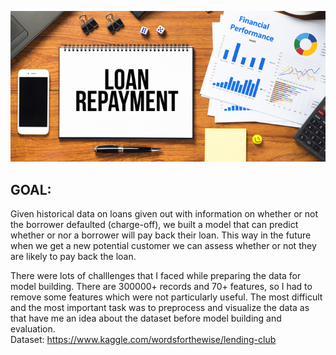 ![Loan Repayment](loan-repayment.jpg)
## GOAL:
Given historical data on loans given out with information on whether or not the borrower defaulted (charge-off), 
we built a model that can predict whether or nor a borrower will pay back their loan. This way in the future when we get a new potential 
customer we can assess whether or not they are likely to pay back the loan.

There were lots of challlenges that I faced while preparing the data for model building. There are  300000+ records and 70+ features, so I had to remove some features which were not particularly useful. The most difficult and the most important task was to preprocess and visualize the data as that have me an idea about the dataset before model building and evaluation.<br>
Dataset: https://www.kaggle.com/wordsforthewise/lending-club

